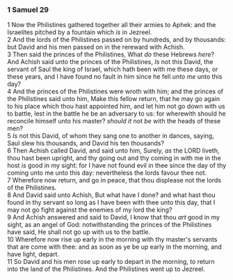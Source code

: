 ### 1 Samuel 29

1 Now the Philistines gathered together all their armies to Aphek: and the Israelites pitched by a fountain which *is* in Jezreel.  
2 And the lords of the Philistines passed on by hundreds, and by thousands: but David and his men passed on in the rereward with Achish.  
3 Then said the princes of the Philistines, What *do* these Hebrews *here*? And Achish said unto the princes of the Philistines, *Is* not this David, the servant of Saul the king of Israel, which hath been with me these days, or these years, and I have found no fault in him since he fell *unto me* unto this day?  
4 And the princes of the Philistines were wroth with him; and the princes of the Philistines said unto him, Make this fellow return, that he may go again to his place which thou hast appointed him, and let him not go down with us to battle, lest in the battle he be an adversary to us: for wherewith should he reconcile himself unto his master? *should it* not *be* with the heads of these men?  
5 *Is* not this David, of whom they sang one to another in dances, saying, Saul slew his thousands, and David his ten thousands?  
6 Then Achish called David, and said unto him, Surely, *as* the LORD liveth, thou hast been upright, and thy going out and thy coming in with me in the host *is* good in my sight: for I have not found evil in thee since the day of thy coming unto me unto this day: nevertheless the lords favour thee not.  
7 Wherefore now return, and go in peace, that thou displease not the lords of the Philistines.  
8 And David said unto Achish, But what have I done? and what hast thou found in thy servant so long as I have been with thee unto this day, that I may not go fight against the enemies of my lord the king?  
9 And Achish answered and said to David, I know that thou *art* good in my sight, as an angel of God: notwithstanding the princes of the Philistines have said, He shall not go up with us to the battle.  
10 Wherefore now rise up early in the morning with thy master's servants that are come with thee: and as soon as ye be up early in the morning, and have light, depart.  
11 So David and his men rose up early to depart in the morning, to return into the land of the Philistines. And the Philistines went up to Jezreel.  
